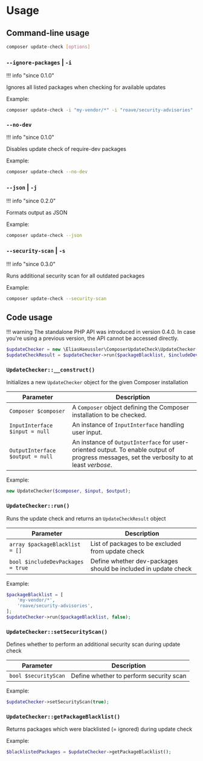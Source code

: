 # Usage

## Command-line usage

```bash
composer update-check [options]
```

### `--ignore-packages` | `-i`

!!! info "since 0.1.0"

Ignores all listed packages when checking for available updates

Example:

```bash
composer update-check -i "my-vendor/*" -i "roave/security-advisories"
```

### `--no-dev`

!!! info "since 0.1.0"

Disables update check of require-dev packages

Example:

```bash
composer update-check --no-dev
```

### `--json` | `-j`

!!! info "since 0.2.0"

Formats output as JSON

Example:

```bash
composer update-check --json
```

### `--security-scan` | `-s`

!!! info "since 0.3.0"

Runs additional security scan for all outdated packages

Example:

```bash
composer update-check --security-scan
```

## Code usage

!!! warning
    The standalone PHP API was introduced in version 0.4.0.
    In case you're using a previous version, the API cannot be accessed directly.

```php
$updateChecker = new \EliasHaeussler\ComposerUpdateCheck\UpdateChecker($composer, $io);
$updateCheckResult = $updateChecker->run($packageBlacklist, $includeDevPackages);
```

### `UpdateChecker::__construct()`

Initializes a new `UpdateChecker` object for the given Composer installation

| Parameter | Description |
| --------- | ----------- |
| `Composer $composer` | A `Composer` object defining the Composer installation to be checked. |
| `InputInterface $input = null` | An instance of `InputInterface` handling user input. |
| `OutputInterface $output = null` | An instance of `OutputInterface` for user-oriented output. To enable output of progress messages, set the verbosity to at least _verbose_. |

Example:

```php
new UpdateChecker($composer, $input, $output);
```

### `UpdateChecker::run()`

Runs the update check and returns an `UpdateCheckResult` object

| Parameter | Description |
| --------- | ----------- |
| `array $packageBlacklist = []` | List of packages to be excluded from update check |
| `bool $includeDevPackages = true` | Define whether dev-packages should be included in update check | 

Example:

```php
$packageBlacklist = [
    'my-vendor/*',
    'roave/security-advisories',
];
$updateChecker->run($packageBlacklist, false);
```

### `UpdateChecker::setSecurityScan()`

Defines whether to perform an additional security scan during update check

| Parameter | Description |
| --------- | ----------- |
| `bool $securityScan` | Define whether to perform security scan |

Example:

```php
$updateChecker->setSecurityScan(true);
```

### `UpdateChecker::getPackageBlacklist()`

Returns packages which were blacklisted (= ignored) during update check

Example:

```php
$blacklistedPackages = $updateChecker->getPackageBlacklist();
```
